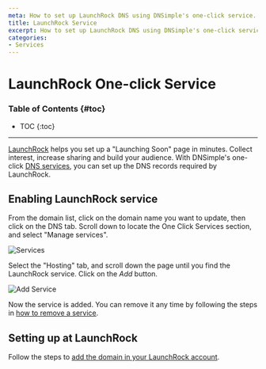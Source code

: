 ```yaml
---
meta: How to set up LaunchRock DNS using DNSimple's one-click service.
title: LaunchRock Service
excerpt: How to set up LaunchRock DNS using DNSimple's one-click service.
categories:
- Services
---
```


# LaunchRock One-click Service

### Table of Contents {#toc}

* TOC
{:toc}

---

[LaunchRock](https://www.launchrock.com) helps you set up a "Launching Soon" page in minutes. Collect interest, increase sharing and build your audience. With DNSimple's one-click [DNS services](/categories/services/), you can set up the DNS records required by LaunchRock.


## Enabling LaunchRock service

From the domain list, click on the domain name you want to update, then click on the DNS tab. Scroll down to locate the One Click Services section, and select "Manage services".

![Services](/files/services-dns-page-add.png)

Select the "Hosting" tab, and scroll down the page until you find the LaunchRock service. Click on the *Add* button.

![Add Service](/files/services-launchrock.png)

Now the service is added. You can remove it any time by following the steps in [how to remove a service](/articles/services/#removing-services).


## Setting up at LaunchRock

Follow the steps to [add the domain in your LaunchRock account](https://www.launchrock.com/support/video-using-a-custom-domain-name-on-launchrock).
